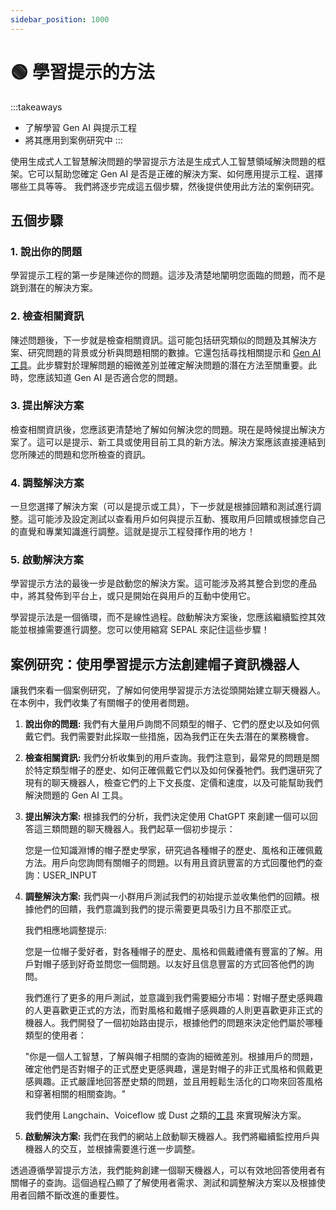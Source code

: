 ```yaml
---
sidebar_position: 1000
---
```


# 🟢 學習提示的方法

:::takeaways
- 了解學習 Gen AI 與提示工程
- 將其應用到案例研究中
:::

使用生成式人工智慧解決問題的學習提示方法是生成式人工智慧領域解決問題的框架。它可以幫助您確定 Gen AI 是否是正確的解決方案、如何應用提示工程、選擇哪些工具等等。
我們將逐步完成這五個步驟，然後提供使用此方法的案例研究。

## 五個步驟

### 1. 說出你的問題

學習提示工程的第一步是陳述你的問題。這涉及清楚地闡明您面臨的問題，而不是跳到潛在的解決方案。


### 2. 檢查相關資訊

陳述問題後，下一步就是檢查相關資訊。這可能包括研究類似的問題及其解決方案、研究問題的背景或分析與問題相關的數據。它還包括尋找相關提示和 [Gen AI 工具](https://learnprompting.org/docs/category/-tooling)。此步驟對於理解問題的細微差別並確定解決問題的潛在方法至關重要。此時，您應該知道 Gen AI 是否適合您的問題。


### 3. 提出解決方案

檢查相關資訊後，您應該更清楚地了解如何解決您的問題。現在是時候提出解決方案了。這可以是提示、新工具或使用目前工具的新方法。解決方案應該直接連結到您所陳述的問題和您所檢查的資訊。

### 4. 調整解決方案

一旦您選擇了解決方案（可以是提示或工具），下一步就是根據回饋和測試進行調整。這可能涉及設定測試以查看用戶如何與提示互動、獲取用戶回饋或根據您自己的直覺和專業知識進行調整。這就是提示工程發揮作用的地方！

### 5. 啟動解決方案

學習提示方法的最後一步是啟動您的解決方案。這可能涉及將其整合到您的產品中，將其發佈到平台上，或只是開始在與用戶的互動中使用它。

學習提示法是一個循環，而不是線性過程。啟動解決方案後，您應該繼續監控其效能並根據需要進行調整。您可以使用縮寫 SEPAL 來記住這些步驟！

## 案例研究：使用學習提示方法創建帽子資訊機器人

讓我們來看一個案例研究，了解如何使用學習提示方法從頭開始建立聊天機器人。在本例中，我們收集了有關帽子的使用者問題。

1. **說出你的問題:** 我們有大量用戶詢問不同類型的帽子、它們的歷史以及如何佩戴它們。我們需要對此採取一些措施，因為我們正在失去潛在的業務機會。

2. **檢查相關資訊:** 我們分析收集到的用戶查詢。我們注意到，最常見的問題是關於特定類型帽子的歷史、如何正確佩戴它們以及如何保養牠們。我們還研究了現有的聊天機器人，檢查它們的上下文長度、定價和速度，以及可能幫助我們解決問題的 Gen AI 工具。

3. **提出解決方案:** 根據我們的分析，我們決定使用 ChatGPT 來創建一個可以回答這三類問題的聊天機器人。我們起草一個初步提示：

    <AIInput>
    您是一位知識淵博的帽子歷史學家，研究過各種帽子的歷史、風格和正確佩戴方法。用戶向您詢問有關帽子的問題。以有用且資訊豐富的方式回覆他們的查詢：USER_INPUT
    </AIInput>

4. **調整解決方案:** 我們與一小群用戶測試我們的初始提示並收集他們的回饋。根據他們的回饋，我們意識到我們的提示需要更具吸引力且不那麼正式。

    我們相應地調整提示:

    <AIInput>
    您是一位帽子愛好者，對各種帽子的歷史、風格和佩戴禮儀有豐富的了解。用戶對帽子感到好奇並問您一個問題。以友好且信息豐富的方式回答他們的詢問。
    </AIInput>

    我們進行了更多的用戶測試，並意識到我們需要細分市場：對帽子歷史感興趣的人更喜歡更正式的方法，而對風格和戴帽子感興趣的人則更喜歡更非正式的機器人。我們開發了一個初始路由提示，根據他們的問題來決定他們屬於哪種類型的使用者：

    <AIInput>
    "你是一個人工智慧，了解與帽子相關的查詢的細微差別。根據用戶的問題，確定他們是否對帽子的正式歷史更感興趣，還是對帽子的非正式風格和佩戴更感興趣。正式嚴謹地回答歷史類的問題，並且用輕鬆生活化的口吻來回答風格和穿著相關的相關查詢。"
    </AIInput>

    我們使用 Langchain、Voiceflow 或 Dust 之類的[工具](https://learnprompting.org/docs/category/-tooling) 來實現解決方案。

5. **啟動解決方案:** 我們在我們的網站上啟動聊天機器人。我們將繼續監控用戶與機器人的交互，並根據需要進行進一步調整。

透過遵循學習提示方法，我們能夠創建一個聊天機器人，可以有效地回答使用者有關帽子的查詢。這個過程凸顯了了解使用者需求、測試和調整解決方案以及根據使用者回饋不斷改進的重要性。